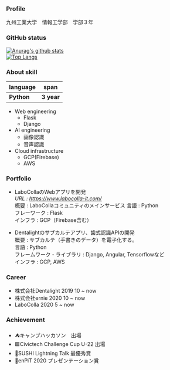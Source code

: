 ### Profile
九州工業大学　情報工学部　学部３年

### GitHub status
[![Anurag's github stats](https://github-readme-stats.vercel.app/api?username=IAMKOTARO)](https://github.com/anuraghazra/github-readme-stats)  
[![Top Langs](https://github-readme-stats.vercel.app/api/top-langs/?username=IAMKOTARO&layout=compact)](https://github.com/anuraghazra/github-readme-stats)

### About skill
|  language  |  span  |
| :---- | :----: |
|**Python**  |  **3 year**  |

- Web engineering
  - Flask
  - Django
- AI engineering
  - 画像認識
  - 音声認識
- Cloud infrastructure
  - GCP(Firebase)
  - AWS

### Portfolio
- LaboCollaのWebアプリを開発  
*URL : https://www.labocolla-it.com/*  
概要 : LaboCollaコミュニティのメインサービス
言語 : Python  
フレーワーク : Flask  
インフラ : GCP（Firebase含む）  
      
- Dentalightのサブカルテアプリ、歯式認識APIの開発  
概要 : サブカルテ（手書きのデータ）を電子化する。  
言語 : Python  
フレームワーク・ライブラリ : Django, Angular, Tensorflowなど  
インフラ : GCP, AWS  

### Career
- 株式会社Dentalight 2019 10 ~ now 
- 株式会社ernie  2020 10 ~ now
- LaboColla 2020 5 ~ now

### Achievement
- ⛺️キャンプハッカソン　出場
- 🟩Civictech Challenge Cup U-22 出場
- 🍣SUSHI Lightning Talk 最優秀賞
- 🏫enPiT 2020 プレゼンテーション賞
